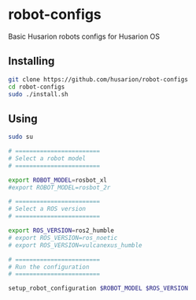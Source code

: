# robot-configs

Basic Husarion robots configs for Husarion OS 

## Installing

```bash
git clone https://github.com/husarion/robot-configs
cd robot-configs
sudo ./install.sh
```

## Using

```bash
sudo su

# ========================
# Select a robot model
# ========================

export ROBOT_MODEL=rosbot_xl
#export ROBOT_MODEL=rosbot_2r

# ========================
# Select a ROS version
# ========================

export ROS_VERSION=ros2_humble
# export ROS_VERSION=ros_noetic
# export ROS_VERSION=vulcanexus_humble

# ========================
# Run the configuration
# ========================

setup_robot_configuration $ROBOT_MODEL $ROS_VERSION
```
